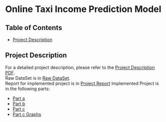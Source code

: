 # Online Taxi Income Prediction Model

## Table of Contents
- [Project Description](#project-description)

## Project Description
For a detailed project description, please refer to the [Project Description PDF](./FE%20Project%20Description.pdf). <br />
Raw DataSet is in [Raw DataSet](./FE%20Project%20Dataset.xlsx). <br />
Report for implemented project is in [Project Report](./FE%20Project%20Report-9931061.pdf)
Implemented Project is in the following parts:
- [Part a](./FE%20Project%20Part%20a.xlsx)
- [Part b](./FE%20Project%20Part%20b.xlsx)
- [Part c](./FE%20Project%20Part%20c.xlsx)
- [Part c Graphs](./FE%20Project%20Part%20c%20Graphs.xlsx)



